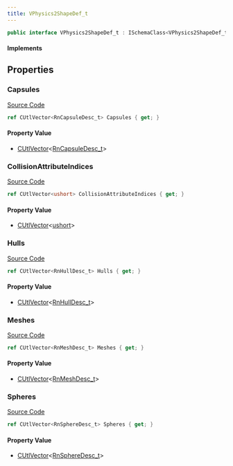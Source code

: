 ```yaml
---
title: VPhysics2ShapeDef_t
---
```


```csharp
public interface VPhysics2ShapeDef_t : ISchemaClass<VPhysics2ShapeDef_t>, ISchemaField, ISchemaClass, INativeHandle
```

#### Implements

## Properties

### Capsules

[Source Code](https://github.com/swiftly-solution/swiftlys2/blob/main/managed/src/SwiftlyS2.Generated/Schemas/Interfaces/VPhysics2ShapeDef_t.cs#L19)

```csharp
ref CUtlVector<RnCapsuleDesc_t> Capsules { get; }
```

#### Property Value

- [CUtlVector](/docs/api/-1)<[RnCapsuleDesc_t](/docs/api/shared/schemadefinitions/rncapsuledesc_t)>

### CollisionAttributeIndices

[Source Code](https://github.com/swiftly-solution/swiftlys2/blob/main/managed/src/SwiftlyS2.Generated/Schemas/Interfaces/VPhysics2ShapeDef_t.cs#L25)

```csharp
ref CUtlVector<ushort> CollisionAttributeIndices { get; }
```

#### Property Value

- [CUtlVector](/docs/api/-1)<[ushort](https://learn.microsoft.com/dotnet/api/system.uint16)>

### Hulls

[Source Code](https://github.com/swiftly-solution/swiftlys2/blob/main/managed/src/SwiftlyS2.Generated/Schemas/Interfaces/VPhysics2ShapeDef_t.cs#L21)

```csharp
ref CUtlVector<RnHullDesc_t> Hulls { get; }
```

#### Property Value

- [CUtlVector](/docs/api/-1)<[RnHullDesc_t](/docs/api/shared/schemadefinitions/rnhulldesc_t)>

### Meshes

[Source Code](https://github.com/swiftly-solution/swiftlys2/blob/main/managed/src/SwiftlyS2.Generated/Schemas/Interfaces/VPhysics2ShapeDef_t.cs#L23)

```csharp
ref CUtlVector<RnMeshDesc_t> Meshes { get; }
```

#### Property Value

- [CUtlVector](/docs/api/-1)<[RnMeshDesc_t](/docs/api/shared/schemadefinitions/rnmeshdesc_t)>

### Spheres

[Source Code](https://github.com/swiftly-solution/swiftlys2/blob/main/managed/src/SwiftlyS2.Generated/Schemas/Interfaces/VPhysics2ShapeDef_t.cs#L17)

```csharp
ref CUtlVector<RnSphereDesc_t> Spheres { get; }
```

#### Property Value

- [CUtlVector](/docs/api/-1)<[RnSphereDesc_t](/docs/api/shared/schemadefinitions/rnspheredesc_t)>

